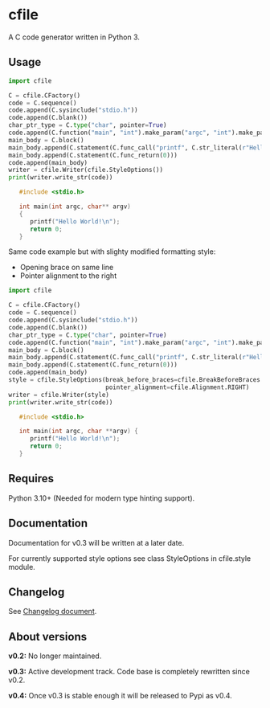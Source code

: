 # cfile

A C code generator written in Python 3.

## Usage

```python
import cfile

C = cfile.CFactory()
code = C.sequence()
code.append(C.sysinclude("stdio.h"))
code.append(C.blank())
char_ptr_type = C.type("char", pointer=True)
code.append(C.function("main", "int").make_param("argc", "int").make_param("argv", char_ptr_type, pointer=True))
main_body = C.block()
main_body.append(C.statement(C.func_call("printf", C.str_literal(r"Hello World\n"))))
main_body.append(C.statement(C.func_return(0)))
code.append(main_body)
writer = cfile.Writer(cfile.StyleOptions())
print(writer.write_str(code))
```

```C
   #include <stdio.h>

   int main(int argc, char** argv)
   {
      printf("Hello World!\n");
      return 0;
   }
```

Same code example but with slighty modified formatting style:

- Opening brace on same line
- Pointer alignment to the right

```python
import cfile

C = cfile.CFactory()
code = C.sequence()
code.append(C.sysinclude("stdio.h"))
code.append(C.blank())
char_ptr_type = C.type("char", pointer=True)
code.append(C.function("main", "int").make_param("argc", "int").make_param("argv", char_ptr_type, pointer=True))
main_body = C.block()
main_body.append(C.statement(C.func_call("printf", C.str_literal(r"Hello World\n"))))
main_body.append(C.statement(C.func_return(0)))
code.append(main_body)
style = cfile.StyleOptions(break_before_braces=cfile.BreakBeforeBraces.ATTACH,
                           pointer_alignment=cfile.Alignment.RIGHT)
writer = cfile.Writer(style)
print(writer.write_str(code))
```

```C
   #include <stdio.h>

   int main(int argc, char **argv) {
      printf("Hello World!\n");
      return 0;
   }
```

## Requires

Python 3.10+ (Needed for modern type hinting support).

## Documentation

Documentation for v0.3 will be written at a later date.

For currently supported style options see class StyleOptions in cfile.style module.

## Changelog

See [Changelog document](CHANGELOG.md).

## About versions

**v0.2:** No longer maintained.

**v0.3:** Active development track. Code base is completely rewritten since v0.2.

**v0.4:** Once v0.3 is stable enough it will be released to Pypi as v0.4.
